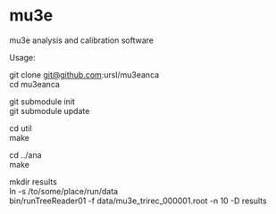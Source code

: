 # mu3e
mu3e analysis and calibration software

Usage:


git clone git@github.com:ursl/mu3eanca <br>
cd mu3eanca <br>

git submodule init<br>
git submodule update<br>


cd util<br>
make<br>

cd ../ana<br>
make<br>

mkdir results<br>
ln -s /to/some/place/run/data<br>
bin/runTreeReader01 -f data/mu3e_trirec_000001.root -n 10 -D results<br>
